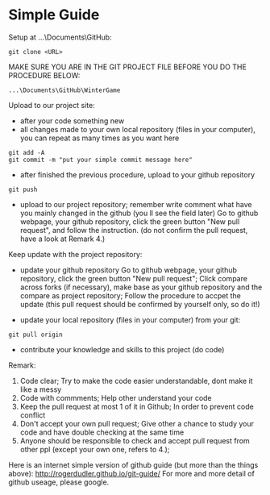 # Simple Guide
Setup at ...\Documents\GitHub:
```
git clone <URL>
```



MAKE SURE YOU ARE IN THE GIT PROJECT FILE BEFORE YOU DO THE PROCEDURE BELOW:
```
...\Documents\GitHub\WinterGame
```


Upload to our project site:
- after your code something new
- all changes made to your own local repository (files in your computer), you can repeat as many times as you want here
```
git add -A
git commit -m "put your simple commit message here"
```
- after finished the previous procedure, upload to your github repository
```
git push
```
- upload to our project repository; remember write comment what have you mainly changed in the github (you ll see the field later)
Go to github webpage, your github repository, click the green button "New pull request", and follow the instruction. (do not confirm the pull request, have a look at Remark 4.)


Keep update with the project repository:
- update your github repository
Go to github webpage, your github repository, click the green button "New pull request";
Click compare across forks (if necessary), make base as your github repository and the compare as project repository;
Follow the procedure to accpet the update (this pull request should be confirmed by yourself only, so do it!)

- update your local repository (files in your computer) from your git:
```
git pull origin
```
- contribute your knowledge and skills to this project (do code)



Remark:

1. Code clear; Try to make the code easier understandable, dont make it like a messy
2. Code with commments; Help other understand your code
3. Keep the pull request at most 1 of it in Github; In order to prevent code conflict
4. Don't accept your own pull request; Give other a chance to study your code and have double checking at the same time
5. Anyone should be responsible to check and accept pull request from other ppl (except your own one, refers to 4.);


Here is an internet simple version of github guide (but more than the things above): http://rogerdudler.github.io/git-guide/
For more and more detail of github useage, please google.
